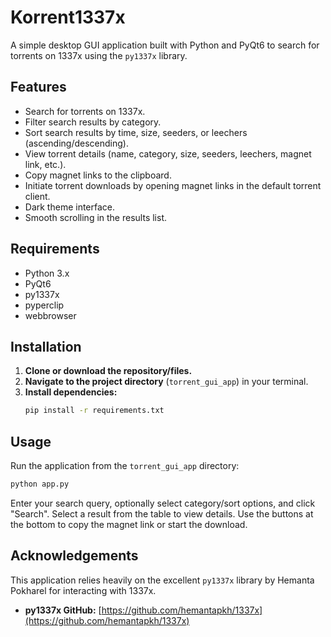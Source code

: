 # Korrent1337x

A simple desktop GUI application built with Python and PyQt6 to search for torrents on 1337x using the `py1337x` library.

## Features

*   Search for torrents on 1337x.
*   Filter search results by category.
*   Sort search results by time, size, seeders, or leechers (ascending/descending).
*   View torrent details (name, category, size, seeders, leechers, magnet link, etc.).
*   Copy magnet links to the clipboard.
*   Initiate torrent downloads by opening magnet links in the default torrent client.
*   Dark theme interface.
*   Smooth scrolling in the results list.

## Requirements

*   Python 3.x
*   PyQt6
*   py1337x
*   pyperclip
*   webbrowser

## Installation

1.  **Clone or download the repository/files.**
2.  **Navigate to the project directory** (`torrent_gui_app`) in your terminal.
3.  **Install dependencies:**
    ```bash
    pip install -r requirements.txt
    ```
## Usage

Run the application from the `torrent_gui_app` directory:

```bash
python app.py
```

Enter your search query, optionally select category/sort options, and click "Search". Select a result from the table to view details. Use the buttons at the bottom to copy the magnet link or start the download.

## Acknowledgements

This application relies heavily on the excellent `py1337x` library by Hemanta Pokharel for interacting with 1337x.

*   **py1337x GitHub:** [https://github.com/hemantapkh/1337x](https://github.com/hemantapkh/1337x)
